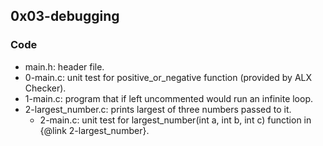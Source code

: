 ## 0x03-debugging
### Code
- main.h: header file.
- 0-main.c: unit test for positive_or_negative function (provided by ALX Checker).
- 1-main.c: program that if left uncommented would run an infinite loop.
- 2-largest_number.c: prints largest of three numbers passed to it.
  - 2-main.c: unit test for largest_number(int a, int b, int c) function in {@link 2-largest_number}.

